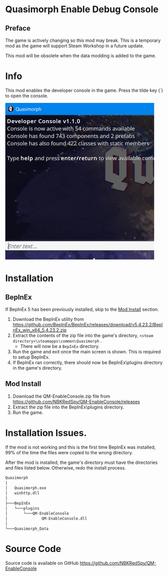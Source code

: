 # Quasimorph Enable Debug Console

## Preface
The game is actively changing so this mod may break.
This is a temporary mod as the game will support Steam Workshop in a future update.

This mod will be obsolete when the data modding is added to the game.


# Info
This mod enables the developer console in the game.
Press the tilde key (`) to open the console.

![Image of open console](./media/Console.png)

# Installation

## BepInEx

If BepInEx 5 has been previously installed, skip to the [Mod Install](#mod-install) section.

1. Download the BepInEx utility from https://github.com/BepInEx/BepInEx/releases/download/v5.4.23.2/BepInEx_win_x64_5.4.23.2.zip
2. Extract the contents of the zip file into the game's directory, ```<steam directory>\steamapps\common\Quasimorph``` .
    - There will now be a ``BepInEx`` directory.
3. Run the game and exit once the main screen is shown.  This is required to setup BepInEx.
4. If BepInEx ran correctly, there should now be BepInEx\plugins directory in the game's directory.

## Mod Install
1. Download the QM-EnableConsole.zip file from https://github.com/NBKRedSpy/QM-EnableConsole/releases
2. Extract the zip file into the BepInEx\plugins directory.
3. Run the game.


# Installation Issues.

If the mod is not working and this is the first time BepInEx was installed, 99% of the time the files were copied to the wrong directory.

After the mod is installed, the game's directory must have the directories and files listed below.  Otherwise, redo the install process.

```
Quasimorph
|
│   Quasimorph.exe
│   winhttp.dll
│   
├───BepInEx
│   └───plugins
│       └───QM-EnableConsole
│               QM-EnableConsole.dll
│               
└───Quasimorph_Data
```


# Source Code
Source code is available on GitHub https://github.com/NBKRedSpy/QM-EnableConsole
